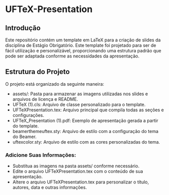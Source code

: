 # UFTeX-Presentation

## Introdução
Este repositório contém um template em LaTeX para a criação de slides da disciplina de Estágio Obrigatório. Este template foi projetado para ser de fácil utilização e personalizável, proporcionando uma estrutura padrão que pode ser adaptada conforme as necessidades da apresentação.

## Estrutura do Projeto
O projeto está organizado da seguinte maneira:

- assets/: Pasta para armazenar as imagens utilizadas nos slides e arquivos de licença e README.
- UFTeX (1).cls: Arquivo de classe personalizado para o template.
- UFTeXPresentation.tex: Arquivo principal que compila todas as seções e configurações.
- UFTeX_Presentation (1).pdf: Exemplo de apresentação gerada a partir do template.
- beamerthemeuftex.sty: Arquivo de estilo com a configuração do tema do Beamer.
- uftexcolor.sty: Arquivo de estilo com as cores personalizadas do tema.

### Adicione Suas Informações:
- Substitua as imagens na pasta assets/ conforme necessário.
- Edite o arquivo UFTeXPresentation.tex com o conteúdo de sua apresentação.
- Altere o arquivo UFTeXPresentation.tex para personalizar o título, autores, data e outras informações.
